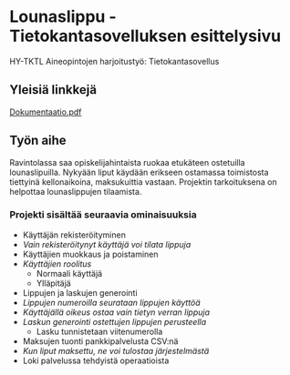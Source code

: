 # Lounaslippu - Tietokantasovelluksen esittelysivu

HY-TKTL Aineopintojen harjoitustyö: Tietokantasovellus

## Yleisiä linkkejä


[Dokumentaatio.pdf](doc/dokumentaatio.pdf)


## Työn aihe

Ravintolassa saa opiskelijahintaista ruokaa etukäteen ostetuilla lounaslipuilla.
Nykyään liput käydään erikseen ostamassa toimistosta tiettyinä kellonaikoina, maksukuittia vastaan.
Projektin tarkoituksena on helpottaa lounaslippujen tilaamista.

### Projekti sisältää seuraavia ominaisuuksia

- Käyttäjän rekisteröityminen
 - *Vain rekisteröitynyt käyttäjä voi tilata lippuja*
- Käyttäjien muokkaus ja poistaminen
 - *Käyttäjien roolitus*
    - Normaali käyttäjä
    - Ylläpitäjä
- Lippujen ja laskujen generointi
 - *Lippujen numeroilla seurataan lippujen käyttöä*
 - *Käyttäjällä oikeus ostaa vain tietyn verran lippuja*
 - *Laskun generointi ostettujen lippujen perusteella*
   - Lasku tunnistetaan viitenumerolla
- Maksujen tuonti pankkipalvelusta CSV:nä
 - *Kun liput maksettu, ne voi tulostaa järjestelmästä*
- Loki palvelussa tehdyistä operaatioista
